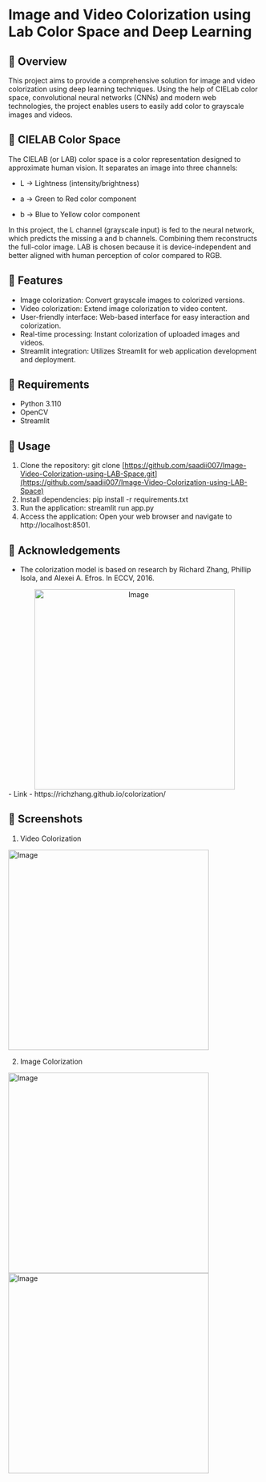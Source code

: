 # Image and Video Colorization using Lab Color Space and Deep Learning

## 📌 Overview
This project aims to provide a comprehensive solution for image and video colorization using deep learning techniques. Using the help of CIELab color space, convolutional neural networks (CNNs) and modern web technologies, the project enables users to easily add color to grayscale images and videos.

## 📌 CIELAB Color Space

The CIELAB (or LAB) color space is a color representation designed to approximate human vision. It separates an image into three channels:

- L → Lightness (intensity/brightness)

- a → Green to Red color component

- b → Blue to Yellow color component

In this project, the L channel (grayscale input) is fed to the neural network, which predicts the missing a and b channels. Combining them reconstructs the full-color image. LAB is chosen because it is device-independent and better aligned with human perception of color compared to RGB.


## 📌 Features
- Image colorization: Convert grayscale images to colorized versions.
- Video colorization: Extend image colorization to video content.
- User-friendly interface: Web-based interface for easy interaction and colorization.
- Real-time processing: Instant colorization of uploaded images and videos.
- Streamlit integration: Utilizes Streamlit for web application development and deployment.

## 📌 Requirements
- Python 3.110
- OpenCV
- Streamlit

## 📌 Usage
1. Clone the repository: git clone [https://github.com/saadii007/Image-Video-Colorization-using-LAB-Space.git](https://github.com/saadii007/Image-Video-Colorization-using-LAB-Space)
2. Install dependencies: pip install -r requirements.txt
3. Run the application: streamlit run app.py
4. Access the application:
Open your web browser and navigate to http://localhost:8501.

## 📌 Acknowledgements
- The colorization model is based on research by Richard Zhang, Phillip Isola, and Alexei A. Efros. In ECCV, 2016.
<div align="center">
    <img src="https://github.com/saadii007/Image-Video-Colorization-using-LAB-Space/assets/126228618/8161cdc7-3467-46f9-9c9d-b8ae20dd9a56" alt="Image" style="width: 400px;">
</div>
- Link - https://richzhang.github.io/colorization/ 

## 📌 Screenshots

1. Video Colorization

<img src="https://github.com/saadii007/Image-Video-Colorization-using-LAB-Space/assets/126228618/6e7a92f4-47c8-461f-bfa4-aac91dd1f8ad" alt="Image" style="width: 400px;">

2. Image Colorization

<div>
    <img src="https://github.com/saadii007/Image-Video-Colorization-using-LAB-Space/assets/126228618/f8c2cce8-9692-4824-903f-d5ce55fd6277" alt="Image" style="width: 400px;">
    <img src="https://github.com/saadii007/Image-Video-Colorization-using-LAB-Space/assets/126228618/6b2c6019-2289-469d-988a-df4b2299dd87" alt="Image" style="width: 400px;">
</div>









